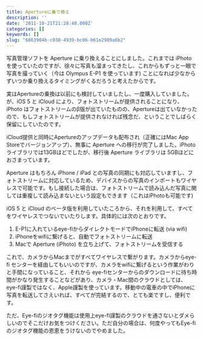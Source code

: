 ```yaml
---
title: Apertureに乗り換え
description: ''
date: '2011-10-21T21:28:40.000Z'
categories: []
keywords: []
slug: "6863904b-c038-4939-bc06-b61e2989a6b2"
---
```

写真管理ソフトを Aperture に乗り換えることにしました。これまでは iPhoto を使っていたのですが、徐々に写真も溜まってきたし、これからもずっと一眼で写真を撮っていく（今は Olympus E-P1 を使っています) ことになれば少なからずいつか乗り換えるタイミングがくるだろうと考えたからです。

実はApertureの乗換は以前にも検討していましたし、一度購入していました。が、iOS 5 と iCloud により、フォトストリームが提供されることになり、iPhoto はフォトストリームのβ版が出ていたものの、Apertureは出ていなかったので、もしフォトストリームが提供されなければ残念だ、ということでしばらく保留にしていたのです。

iCloud提供と同時にApertureのアップデータも配布され（正確にはMac App Storeでバージョンアップ）、無事に Aperture への移行が完了しました。iPhoto ライブラリでは13GBほどでしたが、移行後 Aperture ライブラリは 5GBほどにおさまっています。

Aperture はもちろん iPhone / iPad との写真の同期にも対応していますし、フォトストリームに対応しているため、デバイスからの写真のインポートもワイヤレスで可能です。もし接続した場合は、フォトストリームで読み込んだ写真に関しては重複して読み込まないという設定もできます（これはiPhotoも可能です)

iOS 5 と iCloud のベータ版を利用していたころから、それを利用して、すべてをワイヤレスでつないでいたりします。具体的には次のとおりです。

1.  E-P1に入れているeye-fiからダイレクトモードでiPhoneに転送 (via wifi)
2.  iPhoneをwifiに繋げると、自動でフォトストリームに転送
3.  Macで Aperture (iPhoto) を立ち上げて、フォトストリームを受信する

これで、カメラからMacまでがすべてワイヤレスで繋がります。カメラからeye-fi センターを経由してもいいのですが、カメラをwifiに繋げるという作業がわりと手間になっていること、それから eye-fiセンターからのダウンロードに待ち時間がかなり発生することなどがあり、カメラ・Mac間のクラウドとしては、eye-fi謹製ではなく、Apple謹製を使っています。移動中の電車の中でiPhoneに写真を転送してさえいれば、すべてが完結するので、とても楽ですし、便利です。

ただ、Eye-fiのジオタグ機能は使用上eye-fi謹製のクラウドを通さないとダメらしいのでそこだけお気をつけください。ただ自分の場合は、何度やってもEye-fiのジオタグ機能の恩恵をうけないのでやめました。